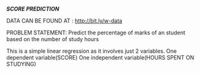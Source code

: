 *****SCORE PREDICTION*****

DATA CAN BE FOUND AT : http://bit.ly/w-data


PROBLEM STATEMENT:
Predict the percentage of marks of an student based on the number of
study hours

This is a simple linear regression as it involves just 2 variables.
One dependent variable(SCORE)
One independent variable(HOURS SPENT ON STUDYING)

